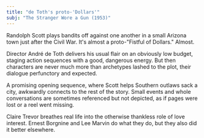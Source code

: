 ```yaml
---
title: "de Toth's proto-'Dollars'"
subj: "The Stranger Wore a Gun (1953)"
---
```

Randolph Scott plays bandits off against one another in a small Arizona town just after the Civil War. It's almost a proto-"Fistful of Dollars." Almost. 

Director André de Toth delivers his usual flair on an obviously low budget, staging action sequences with a good, dangerous energy. But then characters are never much more than archetypes lashed to the plot, their dialogue perfunctory and expected. 

A promising opening sequence, where Scott helps Southern outlaws sack a city, awkwardly connects to the rest of the story. Small events and whole conversations are sometimes referenced but not depicted, as if pages were lost or a reel went missing. 

Claire Trevor breathes real life into the otherwise thankless role of love interest. Ernest Borgnine and Lee Marvin do what they do, but they also did it better elsewhere.